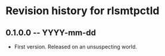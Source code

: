 # Revision history for rlsmtpctld

## 0.1.0.0 -- YYYY-mm-dd

* First version. Released on an unsuspecting world.
